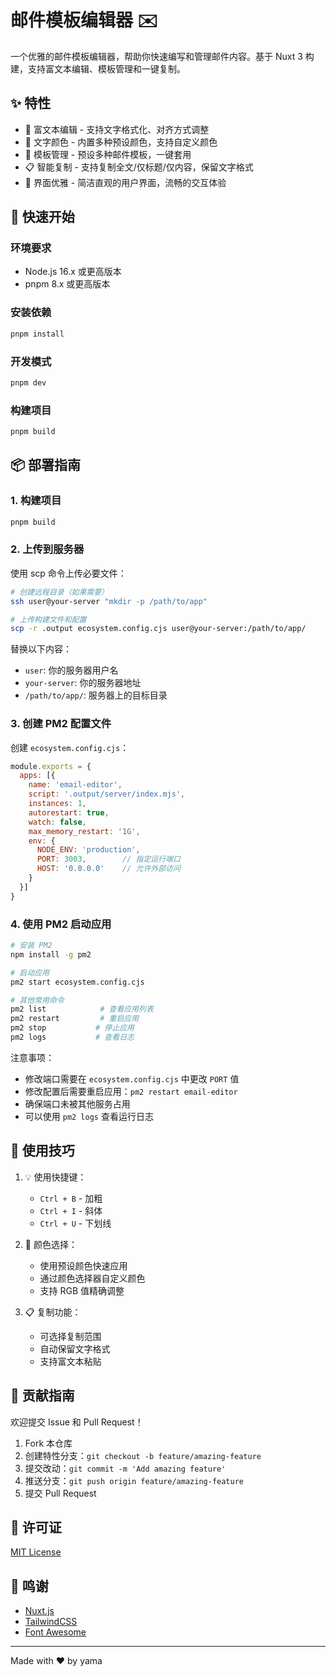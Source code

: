 # 邮件模板编辑器 ✉️

一个优雅的邮件模板编辑器，帮助你快速编写和管理邮件内容。基于 Nuxt 3 构建，支持富文本编辑、模板管理和一键复制。

## ✨ 特性

- 📝 富文本编辑 - 支持文字格式化、对齐方式调整
- 🎨 文字颜色 - 内置多种预设颜色，支持自定义颜色
- 💾 模板管理 - 预设多种邮件模板，一键套用
- 📋 智能复制 - 支持复制全文/仅标题/仅内容，保留文字格式
- 🌈 界面优雅 - 简洁直观的用户界面，流畅的交互体验

## 🚀 快速开始

### 环境要求

- Node.js 16.x 或更高版本
- pnpm 8.x 或更高版本

### 安装依赖

```bash
pnpm install
```

### 开发模式

```bash
pnpm dev
```

### 构建项目

```bash
pnpm build
```

## 📦 部署指南

### 1. 构建项目

```bash
pnpm build
```

### 2. 上传到服务器

使用 scp 命令上传必要文件：

```bash
# 创建远程目录（如果需要）
ssh user@your-server "mkdir -p /path/to/app"

# 上传构建文件和配置
scp -r .output ecosystem.config.cjs user@your-server:/path/to/app/
```

替换以下内容：
- `user`: 你的服务器用户名
- `your-server`: 你的服务器地址
- `/path/to/app/`: 服务器上的目标目录

### 3. 创建 PM2 配置文件

创建 `ecosystem.config.cjs`：

```javascript
module.exports = {
  apps: [{
    name: 'email-editor',
    script: '.output/server/index.mjs',
    instances: 1,
    autorestart: true,
    watch: false,
    max_memory_restart: '1G',
    env: {
      NODE_ENV: 'production',
      PORT: 3003,        // 指定运行端口
      HOST: '0.0.0.0'    // 允许外部访问
    }
  }]
}
```

### 4. 使用 PM2 启动应用

```bash
# 安装 PM2
npm install -g pm2

# 启动应用
pm2 start ecosystem.config.cjs

# 其他常用命令
pm2 list            # 查看应用列表
pm2 restart         # 重启应用
pm2 stop           # 停止应用
pm2 logs           # 查看日志
```

注意事项：
- 修改端口需要在 `ecosystem.config.cjs` 中更改 `PORT` 值
- 修改配置后需要重启应用：`pm2 restart email-editor`
- 确保端口未被其他服务占用
- 可以使用 `pm2 logs` 查看运行日志

## 🎯 使用技巧

1. 💡 使用快捷键：
   - `Ctrl + B` - 加粗
   - `Ctrl + I` - 斜体
   - `Ctrl + U` - 下划线

2. 🎨 颜色选择：
   - 使用预设颜色快速应用
   - 通过颜色选择器自定义颜色
   - 支持 RGB 值精确调整

3. 📋 复制功能：
   - 可选择复制范围
   - 自动保留文字格式
   - 支持富文本粘贴

## 🤝 贡献指南

欢迎提交 Issue 和 Pull Request！

1. Fork 本仓库
2. 创建特性分支：`git checkout -b feature/amazing-feature`
3. 提交改动：`git commit -m 'Add amazing feature'`
4. 推送分支：`git push origin feature/amazing-feature`
5. 提交 Pull Request

## 📄 许可证

[MIT License](LICENSE)

## 🙏 鸣谢

- [Nuxt.js](https://nuxt.com/)
- [TailwindCSS](https://tailwindcss.com/)
- [Font Awesome](https://fontawesome.com/)

---

Made with ❤️ by yama
